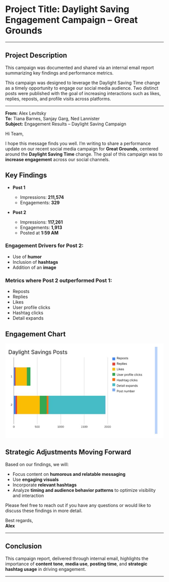 # Project Title: Daylight Saving Engagement Campaign – Great Grounds

---

## Project Description

This campaign was documented and shared via an internal email report summarizing key findings and performance metrics.

This campaign was designed to leverage the Daylight Saving Time change as a timely opportunity to engage our social media audience. Two distinct posts were published with the goal of increasing interactions such as likes, replies, reposts, and profile visits across platforms.

---

**From:** Alex Levitsky  
**To:** Tiana Barnes, Sanjay Garg, Ned Lannister  
**Subject:** Engagement Results – Daylight Saving Campaign  


Hi Team,

I hope this message finds you well. I’m writing to share a performance update on our recent social media campaign for **Great Grounds**, centered around the **Daylight Saving Time** change. The goal of this campaign was to **increase engagement** across our social channels.


## Key Findings

- **Post 1**
  - Impressions: **211,574**
  - Engagements: **329**

- **Post 2**
  - Impressions: **117,261**
  - Engagements: **1,913**
  - Posted at **1:59 AM**

### Engagement Drivers for Post 2:
- Use of **humor**
- Inclusion of **hashtags**
- Addition of an **image**

### Metrics where Post 2 outperformed Post 1:
- Reposts  
- Replies  
- Likes  
- User profile clicks  
- Hashtag clicks  
- Detail expands  


## Engagement Chart

![Social media report email image](https://github.com/aminbiography/Google-Digital-Marketing---E-commerce-Professional-Certificate/blob/main/bar-graph-chart-image/Social%20media%20report%20email%20image.jpg)

## Strategic Adjustments Moving Forward

Based on our findings, we will:

- Focus content on **humorous and relatable messaging**
- Use **engaging visuals**
- Incorporate **relevant hashtags**
- Analyze **timing and audience behavior patterns** to optimize visibility and interaction


Please feel free to reach out if you have any questions or would like to discuss these findings in more detail.

Best regards,  
**Alex**

---

## Conclusion

This campaign report, delivered through internal email, highlights the importance of **content tone**, **media use**, **posting time**, and **strategic hashtag usage** in driving engagement.

---
